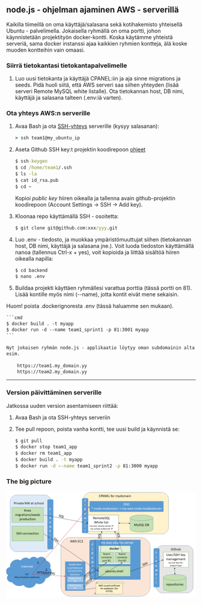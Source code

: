 ## node.js - ohjelman ajaminen AWS - serverillä

Kaikilla tiimeillä on oma käyttäjä/salasana sekä kotihakemisto yhteisellä Ubuntu - palvelimella. Jokaisella ryhmällä on oma portti, johon käynnistetään projektityön docker-kontti. Koska käytämme yhteistä serveriä, sama docker instanssi ajaa kaikkien ryhmien kontteja, älä koske muoden kontteihin vain omaasi.

### Siirrä tietokantasi tietokantapalvelimelle

1. Luo uusi tietokanta ja käyttäjä CPANEL:iin ja aja sinne migrations ja seeds. Pidä huoli siitä, että AWS serveri saa siihen yhteyden (lisää serveri Remote MySQL white listalle). Ota tietokannan host, DB nimi, käyttäjä ja salasana talteen (.env:iä varten).

### Ota yhteys AWS:n serverille

1. Avaa Bash ja ota [SSH-yhteys](https://www.ssh.com/academy/ssh/protocol) serverille (kysyy salasanan):

    ```cmd 
    > ssh team1@my_ubuntu_ip
    ```

2. Aseta Github SSH key:t projektin koodirepoon [ohjeet](https://www.theserverside.com/blog/Coffee-Talk-Java-News-Stories-and-Opinions/GitHub-SSH-Key-Setup-Config-Ubuntu-Linux)

    ```cmd
    $ ssh-keygen
    $ cd /home/team1/.ssh
    $ ls -la
    $ cat id_rsa.pub
    $ cd ~
    ```

    Kopioi *public key* hiiren oikealla ja tallenna avain github-projektin koodirepoon (Account Settings -> SSH -> Add key). 

3. Kloonaa repo käyttämällä SSH - osoitetta:

    ```cmd
    $ git clone git@github.com:xxx/yyy.git
    ```

4. Luo .env - tiedosto, ja muokkaa ympäristömuuttujat siihen (tietokannan host, DB nimi, käyttäjä ja salasana jne.). Voit luoda tiedoston käyttämällä nanoa (tallennus Ctrl-x + yes), voit kopioida ja liittää sisältöä hiiren oikealla napilla:

    ```cmd
    $ cd backend
    $ nano .env 
    ```

5. Buildaa projekti käyttäen ryhmällesi varattua porttia (tässä portti on 81). Lisää kontille myös nimi (--name), jotta kontit eivät mene sekaisin.

Huom! poista .dockerignoresta .env (tässä haluamme sen mukaan).

    ```cmd
    $ docker build . -t myapp
    $ docker run -d --name team1_sprint1 -p 81:3001 myapp
    ```

    Nyt jokaisen ryhmän node.js - applikaatio löytyy oman subdomainin alta esim.

        https://team1.my_domain.yy
        https://team2.my_domain.yy

--- 

### Version päivittäminen serverille

Jatkossa uuden version asentamiseen riittää:

1. Avaa Bash ja ota SSH-yhteys serveriin

2. Tee pull repoon, poista vanha kontti, tee uusi build ja käynnistä se:

    ```cmd
    $ git pull
    $ docker stop team1_app
    $ docker rm team1_app
    $ docker build . -t myapp
    $ docker run -d --name team1_sprint2 -p 81:3000 myapp
    ```

### The big picture

![AWS-infra](./img/AWS-infra.png)
